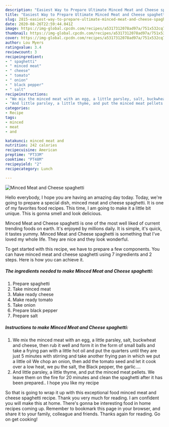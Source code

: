 ```yaml
---
description: "Easiest Way to Prepare Ultimate Minced Meat and Cheese spaghetti"
title: "Easiest Way to Prepare Ultimate Minced Meat and Cheese spaghetti"
slug: 2815-easiest-way-to-prepare-ultimate-minced-meat-and-cheese-spaghetti
date: 2020-08-26T22:59:44.041Z
image: https://img-global.cpcdn.com/recipes/a5317312078ad97a/751x532cq70/minced-meat-and-cheese-spaghetti-recipe-main-photo.jpg
thumbnail: https://img-global.cpcdn.com/recipes/a5317312078ad97a/751x532cq70/minced-meat-and-cheese-spaghetti-recipe-main-photo.jpg
cover: https://img-global.cpcdn.com/recipes/a5317312078ad97a/751x532cq70/minced-meat-and-cheese-spaghetti-recipe-main-photo.jpg
author: Lou Myers
ratingvalue: 3.4
reviewcount: 3
recipeingredient:
- " spaghetti"
- " minced meat"
- " cheese"
- " tomato"
- " onion"
- " black pepper"
- " salt"
recipeinstructions:
- "We mix the minced meat with an egg, a little parsley, salt, buckwheat and cheese, then rub it well and form it in the form of small balls and take a frying pan with a little hot oil and put the quarters until they are just 5 minutes with stirring and take another frying pan in which we put a little oil We chop an onion, then add the tomato seed and let it cook over a low heat, we pu the salt, the Black pepper, the garlic...."
- "And little parsley, a little thyme, and put the minced meat pellets. We leave them on the fire for 20 minutes and clean the spaghetti after it has been prepared.. I hope you like my recipe"
categories:
- Recipe
tags:
- minced
- meat
- and

katakunci: minced meat and 
nutrition: 242 calories
recipecuisine: American
preptime: "PT33M"
cooktime: "PT48M"
recipeyield: "2"
recipecategory: Lunch

---
```



![Minced Meat and Cheese spaghetti](https://img-global.cpcdn.com/recipes/a5317312078ad97a/751x532cq70/minced-meat-and-cheese-spaghetti-recipe-main-photo.jpg)

Hello everybody, I hope you are having an amazing day today. Today, we're going to prepare a special dish, minced meat and cheese spaghetti. It is one of my favorites food recipes. This time, I am going to make it a little bit unique. This is gonna smell and look delicious.



Minced Meat and Cheese spaghetti is one of the most well liked of current trending foods on earth. It's enjoyed by millions daily. It is simple, it's quick, it tastes yummy. Minced Meat and Cheese spaghetti is something that I've loved my whole life. They are nice and they look wonderful.


To get started with this recipe, we have to prepare a few components. You can have minced meat and cheese spaghetti using 7 ingredients and 2 steps. Here is how you can achieve it.

<!--inarticleads1-->

##### The ingredients needed to make Minced Meat and Cheese spaghetti:

1. Prepare  spaghetti
1. Take  minced meat
1. Make ready  cheese
1. Make ready  tomato
1. Take  onion
1. Prepare  black pepper
1. Prepare  salt




<!--inarticleads2-->

##### Instructions to make Minced Meat and Cheese spaghetti:

1. We mix the minced meat with an egg, a little parsley, salt, buckwheat and cheese, then rub it well and form it in the form of small balls and take a frying pan with a little hot oil and put the quarters until they are just 5 minutes with stirring and take another frying pan in which we put a little oil We chop an onion, then add the tomato seed and let it cook over a low heat, we pu the salt, the Black pepper, the garlic....
1. And little parsley, a little thyme, and put the minced meat pellets. We leave them on the fire for 20 minutes and clean the spaghetti after it has been prepared.. I hope you like my recipe




So that is going to wrap it up with this exceptional food minced meat and cheese spaghetti recipe. Thank you very much for reading. I am confident you will make this at home. There's gonna be interesting food in home recipes coming up. Remember to bookmark this page in your browser, and share it to your family, colleague and friends. Thanks again for reading. Go on get cooking!
